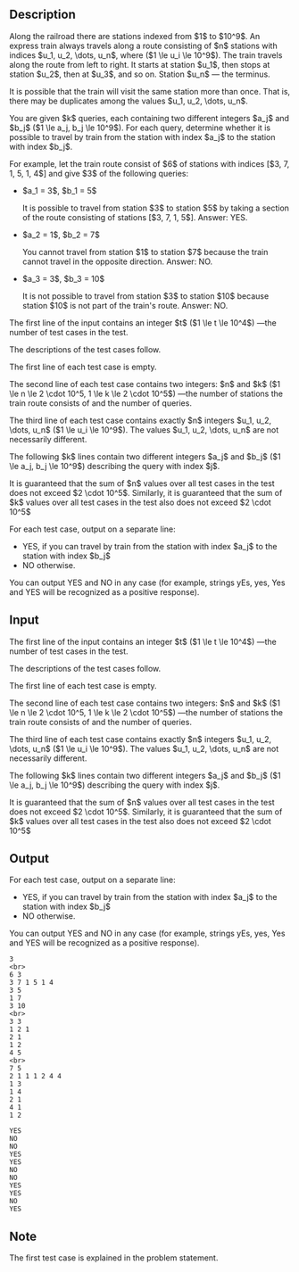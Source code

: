 ## Description

<div><p>Along the railroad there are stations indexed from $1$ to $10^9$. An express train always travels along a route consisting of $n$ stations with indices $u_1, u_2, \dots, u_n$, where ($1 \le u_i \le 10^9$). The train travels along the route from left to right. It starts at station $u_1$, then stops at station $u_2$, then at $u_3$, and so on. Station $u_n$&nbsp;— the terminus.</p><p>It is possible that the train will visit the same station more than once. That is, there may be duplicates among the values $u_1, u_2, \dots, u_n$.</p><p>You are given $k$ queries, each containing two different integers $a_j$ and $b_j$ ($1 \le a_j, b_j \le 10^9$). For each query, determine whether it is possible to travel by train from the station with index $a_j$ to the station with index $b_j$.</p><p>For example, let the train route consist of $6$ of stations with indices [$3, 7, 1, 5, 1, 4$] and give $3$ of the following queries: </p><ul> <li> $a_1 = 3$, $b_1 = 5$<p>It is possible to travel from station $3$ to station $5$ by taking a section of the route consisting of stations [$3, 7, 1, 5$]. Answer: <span class="tex-font-style-tt">YES</span>. </p></li><li> $a_2 = 1$, $b_2 = 7$<p>You cannot travel from station $1$ to station $7$ because the train cannot travel in the opposite direction. Answer: <span class="tex-font-style-tt">NO</span>. </p></li><li> $a_3 = 3$, $b_3 = 10$<p>It is not possible to travel from station $3$ to station $10$ because station $10$ is not part of the train's route. Answer: <span class="tex-font-style-tt">NO</span>. </p></li></ul></div><div class="input-specification"><p>The first line of the input contains an integer $t$ ($1 \le t \le 10^4$)&nbsp;—the number of test cases in the test.</p><p>The descriptions of the test cases follow.</p><p>The first line of each test case is empty.</p><p>The second line of each test case contains two integers: $n$ and $k$ ($1 \le n \le 2 \cdot 10^5, 1 \le k \le 2 \cdot 10^5$)&nbsp;—the number of stations the train route consists of and the number of queries.</p><p>The third line of each test case contains exactly $n$ integers $u_1, u_2, \dots, u_n$ ($1 \le u_i \le 10^9$). The values $u_1, u_2, \dots, u_n$ are not necessarily different.</p><p>The following $k$ lines contain two different integers $a_j$ and $b_j$ ($1 \le a_j, b_j \le 10^9$) describing the query with index $j$.</p><p>It is guaranteed that the sum of $n$ values over all test cases in the test does not exceed $2 \cdot 10^5$. Similarly, it is guaranteed that the sum of $k$ values over all test cases in the test also does not exceed $2 \cdot 10^5$</p></div><div class="output-specification"><p>For each test case, output on a separate line:</p><ul> <li> <span class="tex-font-style-tt">YES</span>, if you can travel by train from the station with index $a_j$ to the station with index $b_j$</li><li> <span class="tex-font-style-tt">NO</span> otherwise. </li></ul><p>You can output <span class="tex-font-style-tt">YES</span> and <span class="tex-font-style-tt">NO</span> in any case (for example, strings <span class="tex-font-style-tt">yEs</span>, <span class="tex-font-style-tt">yes</span>, <span class="tex-font-style-tt">Yes</span> and <span class="tex-font-style-tt">YES</span> will be recognized as a positive response).</p></div>

## Input

<p>The first line of the input contains an integer $t$ ($1 \le t \le 10^4$)&nbsp;—the number of test cases in the test.</p><p>The descriptions of the test cases follow.</p><p>The first line of each test case is empty.</p><p>The second line of each test case contains two integers: $n$ and $k$ ($1 \le n \le 2 \cdot 10^5, 1 \le k \le 2 \cdot 10^5$)&nbsp;—the number of stations the train route consists of and the number of queries.</p><p>The third line of each test case contains exactly $n$ integers $u_1, u_2, \dots, u_n$ ($1 \le u_i \le 10^9$). The values $u_1, u_2, \dots, u_n$ are not necessarily different.</p><p>The following $k$ lines contain two different integers $a_j$ and $b_j$ ($1 \le a_j, b_j \le 10^9$) describing the query with index $j$.</p><p>It is guaranteed that the sum of $n$ values over all test cases in the test does not exceed $2 \cdot 10^5$. Similarly, it is guaranteed that the sum of $k$ values over all test cases in the test also does not exceed $2 \cdot 10^5$</p>

## Output

<p>For each test case, output on a separate line:</p><ul> <li> <span class="tex-font-style-tt">YES</span>, if you can travel by train from the station with index $a_j$ to the station with index $b_j$</li><li> <span class="tex-font-style-tt">NO</span> otherwise. </li></ul><p>You can output <span class="tex-font-style-tt">YES</span> and <span class="tex-font-style-tt">NO</span> in any case (for example, strings <span class="tex-font-style-tt">yEs</span>, <span class="tex-font-style-tt">yes</span>, <span class="tex-font-style-tt">Yes</span> and <span class="tex-font-style-tt">YES</span> will be recognized as a positive response).</p>





```input1|2,3,4,5,6,7,14,15,16,17,18,19,20,21
3
<br>
6 3
3 7 1 5 1 4
3 5
1 7
3 10
<br>
3 3
1 2 1
2 1
1 2
4 5
<br>
7 5
2 1 1 1 2 4 4
1 3
1 4
2 1
4 1
1 2
```




```output1
YES
NO
NO
YES
YES
NO
NO
YES
YES
NO
YES
```



## Note

<p>The first test case is explained in the problem statement.</p>

